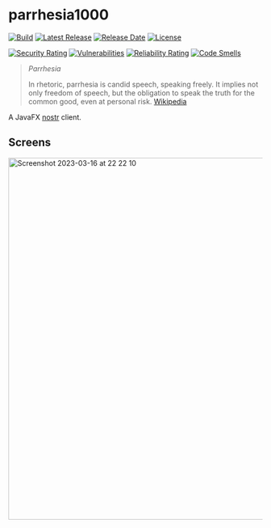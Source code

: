 # parrhesia1000

[![Build](https://github.com/tools1000/parrhesia1000/actions/workflows/build.yml/badge.svg)](https://github.com/tools1000/parrhesia1000/actions/workflows/build.yml)
[![Latest Release](https://img.shields.io/github/release/tools1000/parrhesia1000.svg)](https://github.com/tools1000/parrhesia1000/releases/latest)
[![Release Date](https://img.shields.io/github/release-date/tools1000/parrhesia1000?color=blue)](https://github.com/tools1000/parrhesia1000/releases/latest)
[![License](https://img.shields.io/github/license/tools1000/parrhesia1000.svg)](https://github.com/tools1000/parrhesia1000/blob/master/LICENSE)

[![Security Rating](https://sonarcloud.io/api/project_badges/measure?project=Tools1000_parrhesia1000&metric=security_rating)](https://sonarcloud.io/summary/new_code?id=Tools1000_parrhesia1000)
[![Vulnerabilities](https://sonarcloud.io/api/project_badges/measure?project=Tools1000_parrhesia1000&metric=vulnerabilities)](https://sonarcloud.io/summary/new_code?id=Tools1000_parrhesia1000)
[![Reliability Rating](https://sonarcloud.io/api/project_badges/measure?project=Tools1000_parrhesia1000&metric=reliability_rating)](https://sonarcloud.io/summary/new_code?id=Tools1000_parrhesia1000)
[![Code Smells](https://sonarcloud.io/api/project_badges/measure?project=Tools1000_parrhesia1000&metric=code_smells)](https://sonarcloud.io/summary/new_code?id=Tools1000_parrhesia1000)

> _Parrhesia_
> 
> In rhetoric, parrhesia is candid speech, speaking freely. It implies not only freedom of speech, but the obligation to speak the truth for the common good, even at personal risk. [Wikipedia](https://en.wikipedia.org/wiki/Parrhesia)

A JavaFX [nostr](https://nostr.com/) client.

## Screens

<img width="716" alt="Screenshot 2023-03-16 at 22 22 10" src="https://user-images.githubusercontent.com/13817521/225755675-d7053c8b-7fac-4349-9f39-dac8e5a7c299.png">

